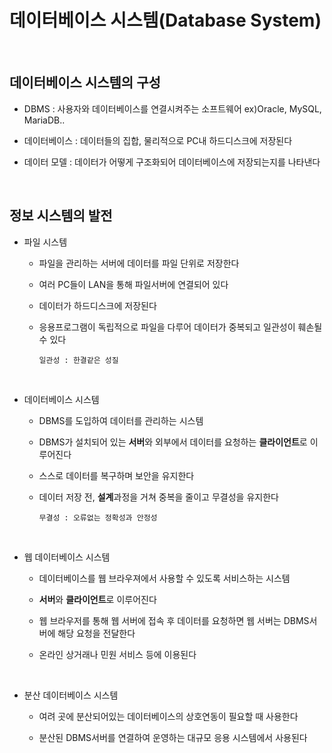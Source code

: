 # 데이터베이스 시스템(Database System) 

<br>

## 데이터베이스 시스템의 구성

* DBMS : 사용자와 데이터베이스를 연결시켜주는 소프트웨어 ex)Oracle, MySQL, MariaDB..

* 데이터베이스 : 데이터들의 집합, 물리적으로 PC내 하드디스크에 저장된다

* 데이터 모델 : 데이터가 어떻게 구조화되어 데이터베이스에 저장되는지를 나타낸다

<br>

## 정보 시스템의 발전

* 파일 시스템
  * 파일을 관리하는 서버에 데이터를 파일 단위로 저장한다
  
  * 여러 PC들이 LAN을 통해 파일서버에 연결되어 있다
  
  * 데이터가 하드디스크에 저장된다
  
  * 응용프로그램이 독립적으로 파일을 다루어 데이터가 중복되고 일관성이 훼손될 수 있다
  
      `일관성 : 한결같은 성질`

<br>

* 데이터베이스 시스템
  * DBMS를 도입하여 데이터를 관리하는 시스템
  
  * DBMS가 설치되어 있는 **서버**와 외부에서 데이터를 요청하는 **클라이언트**로 이루어진다
  
  * 스스로 데이터를 복구하며 보안을 유지한다
  
  * 데이터 저장 전, **설계**과정을 거쳐 중복을 줄이고 무결성을 유지한다
  
      `무결성 : 오류없는 정확성과 안정성`

<br>

* 웹 데이터베이스 시스템
  * 데이터베이스를 웹 브라우져에서 사용할 수 있도록 서비스하는 시스템
  
  * **서버**와 **클라이언트**로 이루어진다
  
  * 웹 브라우저를 통해 웹 서버에 접속 후 데이터를 요청하면 웹 서버는 DBMS서버에 해당 요청을 전달한다
  
  * 온라인 상거래나 민원 서비스 등에 이용된다
  
<br>  
  
* 분산 데이터베이스 시스템

  * 여려 곳에 분산되어있는 데이터베이스의 상호연동이 필요할 때 사용한다
  
  * 분산된 DBMS서버를 연결하여 운영하는 대규모 응용 시스템에서 사용된다
